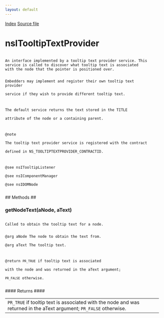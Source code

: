 ```yaml
---
layout: default
---
```

<div id='links'><a href="../index.html">Index</a>
<a href="http://dxr.mozilla.org/mozilla-central/source/embedding/browser/nsITooltipTextProvider.idl">Source file</a>
</div>

# nsITooltipTextProvider #
<code>  
An interface implemented by a tooltip text provider service. This  
service is called to discover what tooltip text is associated  
with the node that the pointer is positioned over.  
  
Embedders may implement and register their own tooltip text provider  
service if they wish to provide different tooltip text.   
  
The default service returns the text stored in the TITLE  
attribute of the node or a containing parent.  
  
@note  
The tooltip text provider service is registered with the contract  
defined in NS_TOOLTIPTEXTPROVIDER_CONTRACTID.  
  
@see nsITooltipListener  
@see nsIComponentManager  
@see nsIDOMNode  
  
</code>
## Methods ##

### getNodeText(aNode, aText) ###
<code>  
Called to obtain the tooltip text for a node.  
  
@arg aNode The node to obtain the text from.  
@arg aText The tooltip text.  
  
@return <CODE>PR_TRUE</CODE> if tooltip text is associated  
        with the node and was returned in the aText argument;  
        <CODE>PR_FALSE</CODE> otherwise.  
  
</code>
#### Returns ####

<table>

<tr>
<td><CODE>PR_TRUE</CODE> if tooltip text is associated  
        with the node and was returned in the aText argument;  
        <CODE>PR_FALSE</CODE> otherwise.  
</td>
</tr>

</table>

